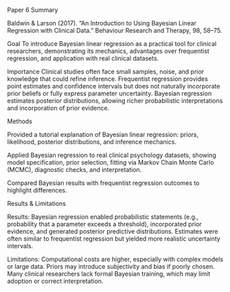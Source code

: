 Paper 6 Summary

Baldwin & Larson (2017). “An Introduction to Using Bayesian Linear Regression with Clinical Data.” Behaviour Research and Therapy, 98, 58–75.

Goal
To introduce Bayesian linear regression as a practical tool for clinical researchers, demonstrating its mechanics, advantages over frequentist regression, and application with real clinical datasets.

Importance
Clinical studies often face small samples, noise, and prior knowledge that could refine inference. Frequentist regression provides point estimates and confidence intervals but does not naturally incorporate prior beliefs or fully express parameter uncertainty. Bayesian regression estimates posterior distributions, allowing richer probabilistic interpretations and incorporation of prior evidence.

Methods

Provided a tutorial explanation of Bayesian linear regression: priors, likelihood, posterior distributions, and inference mechanics.

Applied Bayesian regression to real clinical psychology datasets, showing model specification, prior selection, fitting via Markov Chain Monte Carlo (MCMC), diagnostic checks, and interpretation.

Compared Bayesian results with frequentist regression outcomes to highlight differences.

Results & Limitations

Results: Bayesian regression enabled probabilistic statements (e.g., probability that a parameter exceeds a threshold), incorporated prior evidence, and generated posterior predictive distributions. Estimates were often similar to frequentist regression but yielded more realistic uncertainty intervals.

Limitations: Computational costs are higher, especially with complex models or large data. Priors may introduce subjectivity and bias if poorly chosen. Many clinical researchers lack formal Bayesian training, which may limit adoption or correct interpretation.
